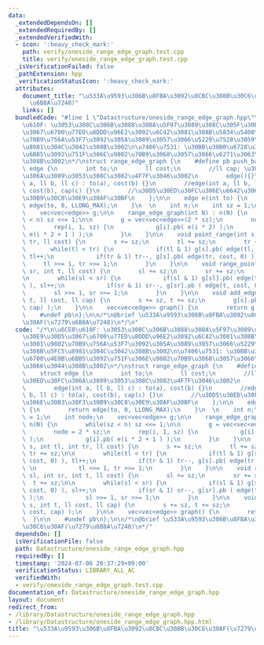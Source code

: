 ```yaml
---
data:
  _extendedDependsOn: []
  _extendedRequiredBy: []
  _extendedVerifiedWith:
  - icon: ':heavy_check_mark:'
    path: verify/oneside_range_edge_graph.test.cpp
    title: verify/oneside_range_edge_graph.test.cpp
  _isVerificationFailed: false
  _pathExtension: hpp
  _verificationStatusIcon: ':heavy_check_mark:'
  attributes:
    document_title: "\u533A\u9593\u306B\u8FBA\u3092\u8CBC\u308B\u30C6\u30AF(\u7279\
      \u6B8A\u7248)"
    links: []
  bundledCode: "#line 1 \"Datastructure/oneside_range_edge_graph.hpp\"\n/*\n\u6CE8\
    \u610F: \u3053\u308C\u306B\u3088\u308A\u5F97\u3089\u308C\u305F\u30B0\u30E9\u30D5\
    \u3067\u6700\u77ED\u8DDD\u96E2\u3092\u6C42\u3081\u308B\u5834\u5408\u3001\u9802\
    \u70B9\u756A\u53F7\u3092\u305A\u3089\u3057\u3066\u5229\u7528\u3059\u308B\u5FC5\
    \u8981\u304C\u3042\u308B\u3002\n\u7406\u7531: \u30BB\u30B0\u6728\u306E\u6700\u4E0B\
    \u6BB5\u3092\u751F\u306E\u9802\u70B9\u3068\u3057\u3066\u6271\u3063\u3066\u3044\
    \u308B\u3002\n*/\nstruct range_edge_graph {\n    #define pb push_back\n    struct\
    \ edge {\n        int to;\n        ll cost;\n        //ll cap; \u30D5\u30ED\u30FC\
    \u306A\u3089\u3053\u308C\u3082\u4F7F\u3046\u3002\n        edge(){}\n        edge(int\
    \ a, ll b, ll c) : to(a), cost(b) {}\n        //edge(int a, ll b, ll c) : to(a),\
    \ cost(b), cap(c) {}\n        //\u30D5\u30ED\u30FC\u306E\u6642\u306E\u30B3\u30F3\
    \u30B9\u30C8\u30E9\u30AF\u30BF\n    };\n\n    edge e(int to) {\n        return\
    \ edge(to, 0, LLONG_MAX);\n    }\n  \n    int n;\n    int sz = 1;\n    int node;\n\
    \    vec<vec<edge>> g;\n\n    range_edge_graph(int N) : n(N) {\n        while(sz\
    \ < n) sz <<= 1;\n\n        g = vec<vec<edge>>(2 * sz);\n        node = 2 * sz;\n\
    \        rep(i, 1, sz) {\n            g[i].pb( e(i * 2) );\n            g[i].pb(\
    \ e(i * 2 + 1 ) );\n        }\n    }\n\n    void point_range(int s, int tl, int\
    \ tr, ll cost) {\n        s += sz;\n        tl += sz;\n        tr += sz;\n\n \
    \       while(tl < tr) {\n            if(tl & 1) g[s].pb( edge(tl, cost, 0) ),\
    \ tl++;\n            if(tr & 1) tr--, g[s].pb( edge(tr, cost, 0) ); \n       \
    \     tl >>= 1, tr >>= 1;\n        }\n    }\n\n    void range_point(int sl, int\
    \ sr, int t, ll cost) {\n        sl += sz;\n        sr += sz;\n        t += sz;\n\
    \n        while(sl < sr) {\n            if(sl & 1) g[sl].pb( edge(t, cost, 0)\
    \ ), sl++;\n            if(sr & 1) sr--, g[sr].pb ( edge(t, cost, 0) );\n    \
    \        sl >>= 1, sr >>= 1;\n        }\n    }\n\n    void add_edge(int s, int\
    \ t, ll cost, ll cap) {\n        s += sz, t += sz;\n        g[s].pb( edge(t, cost,\
    \ cap) );\n    }\n\n    vec<vec<edge>> graph() {\n        return g;\n    }\n\n\
    \    #undef pb\n};\n\n/*\n@brief \u533A\u9593\u306B\u8FBA\u3092\u8CBC\u308B\u30C6\
    \u30AF(\u7279\u6B8A\u7248)\n*/\n"
  code: "/*\n\u6CE8\u610F: \u3053\u308C\u306B\u3088\u308A\u5F97\u3089\u308C\u305F\u30B0\
    \u30E9\u30D5\u3067\u6700\u77ED\u8DDD\u96E2\u3092\u6C42\u3081\u308B\u5834\u5408\
    \u3001\u9802\u70B9\u756A\u53F7\u3092\u305A\u3089\u3057\u3066\u5229\u7528\u3059\
    \u308B\u5FC5\u8981\u304C\u3042\u308B\u3002\n\u7406\u7531: \u30BB\u30B0\u6728\u306E\
    \u6700\u4E0B\u6BB5\u3092\u751F\u306E\u9802\u70B9\u3068\u3057\u3066\u6271\u3063\
    \u3066\u3044\u308B\u3002\n*/\nstruct range_edge_graph {\n    #define pb push_back\n\
    \    struct edge {\n        int to;\n        ll cost;\n        //ll cap; \u30D5\
    \u30ED\u30FC\u306A\u3089\u3053\u308C\u3082\u4F7F\u3046\u3002\n        edge(){}\n\
    \        edge(int a, ll b, ll c) : to(a), cost(b) {}\n        //edge(int a, ll\
    \ b, ll c) : to(a), cost(b), cap(c) {}\n        //\u30D5\u30ED\u30FC\u306E\u6642\
    \u306E\u30B3\u30F3\u30B9\u30C8\u30E9\u30AF\u30BF\n    };\n\n    edge e(int to)\
    \ {\n        return edge(to, 0, LLONG_MAX);\n    }\n  \n    int n;\n    int sz\
    \ = 1;\n    int node;\n    vec<vec<edge>> g;\n\n    range_edge_graph(int N) :\
    \ n(N) {\n        while(sz < n) sz <<= 1;\n\n        g = vec<vec<edge>>(2 * sz);\n\
    \        node = 2 * sz;\n        rep(i, 1, sz) {\n            g[i].pb( e(i * 2)\
    \ );\n            g[i].pb( e(i * 2 + 1 ) );\n        }\n    }\n\n    void point_range(int\
    \ s, int tl, int tr, ll cost) {\n        s += sz;\n        tl += sz;\n       \
    \ tr += sz;\n\n        while(tl < tr) {\n            if(tl & 1) g[s].pb( edge(tl,\
    \ cost, 0) ), tl++;\n            if(tr & 1) tr--, g[s].pb( edge(tr, cost, 0) );\
    \ \n            tl >>= 1, tr >>= 1;\n        }\n    }\n\n    void range_point(int\
    \ sl, int sr, int t, ll cost) {\n        sl += sz;\n        sr += sz;\n      \
    \  t += sz;\n\n        while(sl < sr) {\n            if(sl & 1) g[sl].pb( edge(t,\
    \ cost, 0) ), sl++;\n            if(sr & 1) sr--, g[sr].pb ( edge(t, cost, 0)\
    \ );\n            sl >>= 1, sr >>= 1;\n        }\n    }\n\n    void add_edge(int\
    \ s, int t, ll cost, ll cap) {\n        s += sz, t += sz;\n        g[s].pb( edge(t,\
    \ cost, cap) );\n    }\n\n    vec<vec<edge>> graph() {\n        return g;\n  \
    \  }\n\n    #undef pb\n};\n\n/*\n@brief \u533A\u9593\u306B\u8FBA\u3092\u8CBC\u308B\
    \u30C6\u30AF(\u7279\u6B8A\u7248)\n*/"
  dependsOn: []
  isVerificationFile: false
  path: Datastructure/oneside_range_edge_graph.hpp
  requiredBy: []
  timestamp: '2024-07-06 20:37:29+09:00'
  verificationStatus: LIBRARY_ALL_AC
  verifiedWith:
  - verify/oneside_range_edge_graph.test.cpp
documentation_of: Datastructure/oneside_range_edge_graph.hpp
layout: document
redirect_from:
- /library/Datastructure/oneside_range_edge_graph.hpp
- /library/Datastructure/oneside_range_edge_graph.hpp.html
title: "\u533A\u9593\u306B\u8FBA\u3092\u8CBC\u308B\u30C6\u30AF(\u7279\u6B8A\u7248)"
---
```

